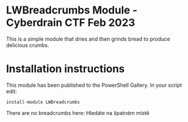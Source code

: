 # LWBreadcrumbs Module - Cyberdrain CTF Feb 2023

This is a simple module that dries and then grinds bread to produce delicious crumbs.

# Installation instructions

This module has been published to the PowerShell Gallery. In your script edit:  

```
install-module LWBreadcrumbs
```

There are no breadcrumbs here:
Hledáte na špatném místě